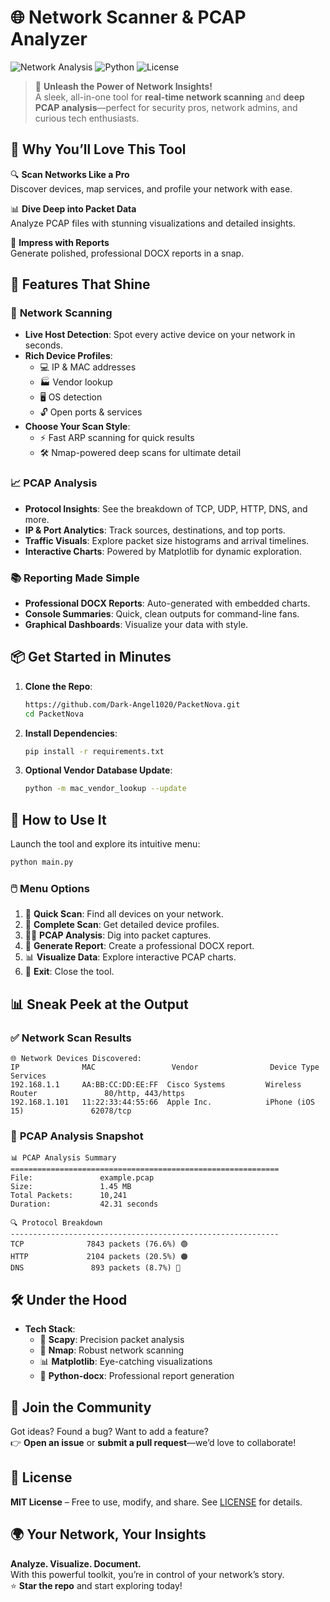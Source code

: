 # 🌐 **Network Scanner & PCAP Analyzer**

![Network Analysis](https://img.shields.io/badge/Network-Analysis-blue?style=for-the-badge) ![Python](https://img.shields.io/badge/Python-3.8%2B-green?style=for-the-badge) ![License](https://img.shields.io/badge/License-MIT-orange?style=for-the-badge)

> 🚀 **Unleash the Power of Network Insights!**  
> A sleek, all-in-one tool for **real-time network scanning** and **deep PCAP analysis**—perfect for security pros, network admins, and curious tech enthusiasts.

## 🎉 **Why You’ll Love This Tool**

🔍 **Scan Networks Like a Pro**  
Discover devices, map services, and profile your network with ease.  

📊 **Dive Deep into Packet Data**  
Analyze PCAP files with stunning visualizations and detailed insights.  

📝 **Impress with Reports**  
Generate polished, professional DOCX reports in a snap.  

## 🌟 **Features That Shine**

### 🔎 **Network Scanning**
- **Live Host Detection**: Spot every active device on your network in seconds.  
- **Rich Device Profiles**:  
  - 💻 IP & MAC addresses  
  - 🏭 Vendor lookup  
  - 🖥️ OS detection  
  - 🔓 Open ports & services  
- **Choose Your Scan Style**:  
  - ⚡ Fast ARP scanning for quick results  
  - 🛠️ Nmap-powered deep scans for ultimate detail  

### 📈 **PCAP Analysis**
- **Protocol Insights**: See the breakdown of TCP, UDP, HTTP, DNS, and more.  
- **IP & Port Analytics**: Track sources, destinations, and top ports.  
- **Traffic Visuals**: Explore packet size histograms and arrival timelines.  
- **Interactive Charts**: Powered by Matplotlib for dynamic exploration.  

### 📚 **Reporting Made Simple**
- **Professional DOCX Reports**: Auto-generated with embedded charts.  
- **Console Summaries**: Quick, clean outputs for command-line fans.  
- **Graphical Dashboards**: Visualize your data with style.  

## 📦 **Get Started in Minutes**

1. **Clone the Repo**:
   ```bash
   https://github.com/Dark-Angel1020/PacketNova.git
   cd PacketNova
   ```

2. **Install Dependencies**:
   ```bash
   pip install -r requirements.txt
   ```

3. **Optional Vendor Database Update**:
   ```bash
   python -m mac_vendor_lookup --update
   ```

## 🚀 **How to Use It**

Launch the tool and explore its intuitive menu:

```bash
python main.py
```

### 🖱️ **Menu Options**
1. 🔎 **Quick Scan**: Find all devices on your network.  
2. 🧠 **Complete Scan**: Get detailed device profiles.  
3. 🕵️‍♂️ **PCAP Analysis**: Dig into packet captures.  
4. 📝 **Generate Report**: Create a professional DOCX report.  
5. 📊 **Visualize Data**: Explore interactive PCAP charts.  
6. 🚪 **Exit**: Close the tool.  

## 📊 **Sneak Peek at the Output**

### ✅ **Network Scan Results**
```
🌐 Network Devices Discovered:
IP              MAC                 Vendor                Device Type                   Services
192.168.1.1     AA:BB:CC:DD:EE:FF  Cisco Systems         Wireless Router               80/http, 443/https
192.168.1.101   11:22:33:44:55:66  Apple Inc.            iPhone (iOS 15)               62078/tcp
```

### 🧪 **PCAP Analysis Snapshot**
```
📊 PCAP Analysis Summary
============================================================
File:               example.pcap
Size:               1.45 MB
Total Packets:      10,241
Duration:           42.31 seconds

🔍 Protocol Breakdown
------------------------------------------------------------
TCP              7843 packets (76.6%) 🟢
HTTP             2104 packets (20.5%) 🟠
DNS               893 packets (8.7%) 🔵
```

## 🛠️ **Under the Hood**

- **Tech Stack**:  
  - 🐍 **Scapy**: Precision packet analysis  
  - 🔎 **Nmap**: Robust network scanning  
  - 📊 **Matplotlib**: Eye-catching visualizations  
  - 📄 **Python-docx**: Professional report generation  

## 🤝 **Join the Community**

Got ideas? Found a bug? Want to add a feature?  
👉 **Open an issue** or **submit a pull request**—we’d love to collaborate!  

## 📜 **License**

**MIT License** – Free to use, modify, and share. See [LICENSE](LICENSE) for details.

## 🌍 **Your Network, Your Insights**

**Analyze. Visualize. Document.**  
With this powerful toolkit, you’re in control of your network’s story.  
⭐ **Star the repo** and start exploring today!
